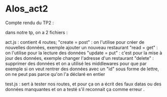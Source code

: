 # Alos_act2
Compte rendu du TP2 :

dans notre tp, on a 2 fichiers :

act.js : contient 4 routes; 
"create = post" : on l'utilise pour créer de nouvelles données, exemple ajouter un nouveau restaurant
"read = get" : on l'utilise pour la lecture des données
"update = put" : c'est pour la mise à jour des données, exemple changer l'adresse d'un restaurant 
"delete" : supprimer des données
et on a utilisé les middlewares pour que par exemple si on veut rentrer des données avec un "id" sous forme de lettre, on ne peut pas parce qu'on l'a déclaré en entier 

test.js : sert à tester nos routes, et pour ça on a écrit des faux datas ou des données manquantes et on a testé s'il reconnait ça comme erreur .

